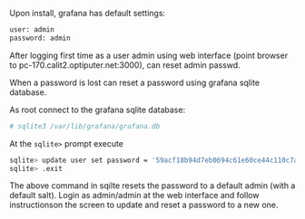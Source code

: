 Upon install, grafana has default settings:
```txt
user: admin
password: admin
```

After logging first time as a user admin using web interface (point browser to pc-170.calit2.optiputer.net:3000), 
can reset admin passwd.

When a password is lost can reset a password using grafana sqlite database.

As root connect to the grafana sqlite database:
```bash
# sqlite3 /var/lib/grafana/grafana.db 
```
At the `sqlite>` prompt execute 
```bash
sqlite> update user set password = '59acf18b94d7eb0694c61e60ce44c110c7a683ac6a8f09580d626f90f4a242000746579358d77dd9e570e83fa24faa88a8a6', salt = 'F3FAxVm33R' where login = 'admin';
sqlite> .exit
```

The above command in sqilte resets the password to a default admin (with a default salt).
Login as admin/admin at the web interface and follow instructionson the screen to  update  and reset a password
to a new one.
